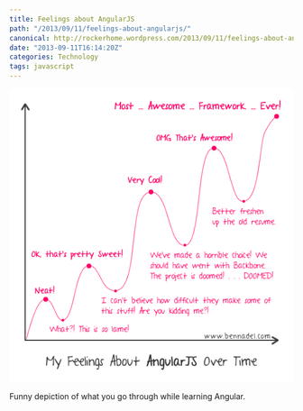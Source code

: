 ```yaml
---
title: Feelings about AngularJS
path: "/2013/09/11/feelings-about-angularjs/"
canonical: http://rockerhome.wordpress.com/2013/09/11/feelings-about-angularjs/
date: "2013-09-11T16:14:20Z"
categories: Technology
tags: javascript
---
```


![Feelings about AngularJS](./imgs/feelings_about_angularjs.png)

Funny depiction of what you go through while learning Angular.

